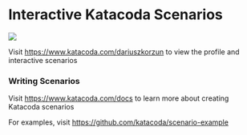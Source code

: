 # Interactive Katacoda Scenarios

[![](http://shields.katacoda.com/katacoda/dariuszkorzun/count.svg)](https://www.katacoda.com/dariuszkorzun "Get your profile on Katacoda.com")

Visit https://www.katacoda.com/dariuszkorzun to view the profile and interactive scenarios

### Writing Scenarios
Visit https://www.katacoda.com/docs to learn more about creating Katacoda scenarios

For examples, visit https://github.com/katacoda/scenario-example
